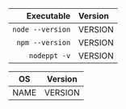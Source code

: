 
<!--
提issue，请注意：
1. 请按照下面模板填写，否则issue会直接被关闭!
2. 请使用Chrome浏览器查看样式问题，不再做其他浏览器兼容性支持;
3. Node版本需要大于8.9，不再解决低版本问题;
4. 请使用build命令直接导出静态文件部署，不鼓励使用seve命令做服务部署;
5. 只有title的issue会被忽略
--->




| Executable | Version |
| ---: | :--- |
| `node --version` | VERSION |
| `npm --version`  | VERSION |
| `nodeppt -v` | VERSION |


| OS | Version |
| --- | --- |
| NAME | VERSION |
<!-- For example:
| macOS Sierra | 10.12.3 |
| Windows 10 | 1607 |
| Ubuntu | 16.10 |
-->
